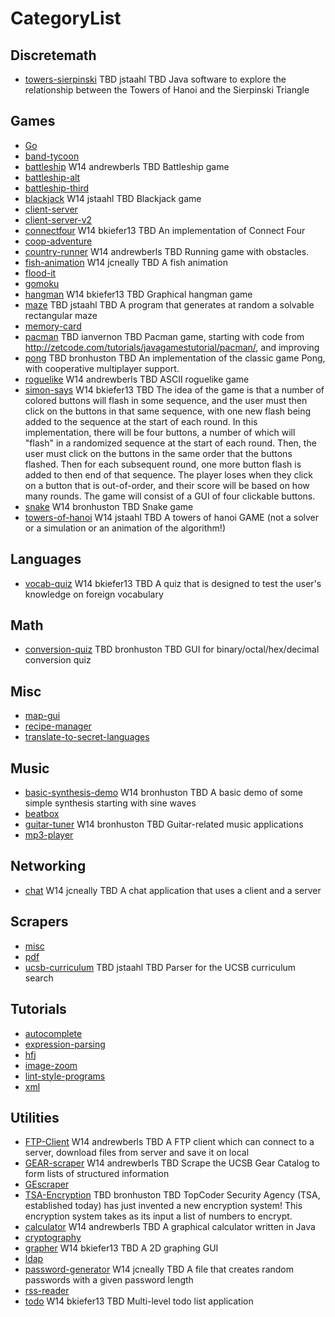 # CategoryList

## Discretemath
* [towers-sierpinski](https://github.com/UCSB-CS56-Projects/cs56-discretemath-towers-sierpinski)  TBD    jstaahl             TBD Java software to explore the relationship between the Towers of Hanoi and the Sierpinski Triangle 

## Games
* [Go](https://github.com/UCSB-CS56-Projects/cs56-games-Go) 
* [band-tycoon](https://github.com/UCSB-CS56-Projects/cs56-games-band-tycoon) 
* [battleship](https://github.com/UCSB-CS56-Projects/cs56-games-battleship)  W14 andrewberls             TBD Battleship game 
* [battleship-alt](https://github.com/UCSB-CS56-Projects/cs56-games-battleship-alt) 
* [battleship-third](https://github.com/UCSB-CS56-Projects/cs56-games-battleship-third) 
* [blackjack](https://github.com/UCSB-CS56-Projects/cs56-games-blackjack)  W14    jstaahl             TBD Blackjack game 
* [client-server](https://github.com/UCSB-CS56-Projects/cs56-games-client-server) 
* [client-server-v2](https://github.com/UCSB-CS56-Projects/cs56-games-client-server-v2) 
* [connectfour](https://github.com/UCSB-CS56-Projects/cs56-games-connectfour)  W14  bkiefer13             TBD An implementation of Connect Four 
* [coop-adventure](https://github.com/UCSB-CS56-Projects/cs56-games-coop-adventure) 
* [country-runner](https://github.com/UCSB-CS56-Projects/cs56-games-country-runner)  W14 andrewberls             TBD Running game with obstacles. 
* [fish-animation](https://github.com/UCSB-CS56-Projects/cs56-games-fish-animation)  W14   jcneally             TBD A fish animation 
* [flood-it](https://github.com/UCSB-CS56-Projects/cs56-games-flood-it) 
* [gomoku](https://github.com/UCSB-CS56-Projects/cs56-games-gomoku) 
* [hangman](https://github.com/UCSB-CS56-Projects/cs56-games-hangman)  W14  bkiefer13             TBD Graphical hangman game 
* [maze](https://github.com/UCSB-CS56-Projects/cs56-games-maze)  TBD    jstaahl             TBD A program that generates at random a solvable rectangular maze 
* [memory-card](https://github.com/UCSB-CS56-Projects/cs56-games-memory-card) 
* [pacman](https://github.com/UCSB-CS56-Projects/cs56-games-pacman)  TBD  ianvernon             TBD Pacman game, starting with code from http://zetcode.com/tutorials/javagamestutorial/pacman/, and improving 
* [pong](https://github.com/UCSB-CS56-Projects/cs56-games-pong)  TBD bronhuston             TBD An implementation of the classic game Pong, with cooperative multiplayer support. 
* [roguelike](https://github.com/UCSB-CS56-Projects/cs56-games-roguelike)  W14 andrewberls             TBD ASCII roguelike game 
* [simon-says](https://github.com/UCSB-CS56-Projects/cs56-games-simon-says)   W14  bkiefer13             TBD The idea of the game is that a number of colored buttons will flash in some sequence, and the user must then click on the buttons in that same sequence, with one new flash being added to the sequence at the start of each round.  In this implementation, there will be four buttons, a number of which will "flash" in a randomized sequence at the start of each round. Then, the user must click on the buttons in the same order that the buttons flashed. Then for each subsequent round, one more button flash is added to then end of that sequence. The player loses when they click on a button that is out-of-order, and their score will be based on how many rounds.  The game will consist of a GUI of four clickable buttons.  
* [snake](https://github.com/UCSB-CS56-Projects/cs56-games-snake)  W14 bronhuston             TBD Snake game 
* [towers-of-hanoi](https://github.com/UCSB-CS56-Projects/cs56-games-towers-of-hanoi)  W14    jstaahl             TBD A towers of hanoi GAME (not a solver or a simulation or an animation of the algorithm!) 

## Languages
* [vocab-quiz](https://github.com/UCSB-CS56-Projects/cs56-languages-vocab-quiz)  W14  bkiefer13             TBD A quiz that is designed to test the user's knowledge on foreign vocabulary 

## Math
* [conversion-quiz](https://github.com/UCSB-CS56-Projects/cs56-math-conversion-quiz)  TBD bronhuston             TBD GUI for binary/octal/hex/decimal conversion quiz 

## Misc
* [map-gui](https://github.com/UCSB-CS56-Projects/cs56-misc-map-gui) 
* [recipe-manager](https://github.com/UCSB-CS56-Projects/cs56-misc-recipe-manager) 
* [translate-to-secret-languages](https://github.com/UCSB-CS56-Projects/cs56-misc-translate-to-secret-languages) 

## Music
* [basic-synthesis-demo](https://github.com/UCSB-CS56-Projects/cs56-music-basic-synthesis-demo)  W14 bronhuston             TBD A basic demo of some simple synthesis starting with sine waves 
* [beatbox](https://github.com/UCSB-CS56-Projects/cs56-music-beatbox) 
* [guitar-tuner](https://github.com/UCSB-CS56-Projects/cs56-music-guitar-tuner)  W14 bronhuston             TBD Guitar-related music applications 
* [mp3-player](https://github.com/UCSB-CS56-Projects/cs56-music-mp3-player) 

## Networking
* [chat](https://github.com/UCSB-CS56-Projects/cs56-networking-chat)  W14   jcneally             TBD A chat application that uses a client and a server 

## Scrapers
* [misc](https://github.com/UCSB-CS56-Projects/cs56-scrapers-misc) 
* [pdf](https://github.com/UCSB-CS56-Projects/cs56-scrapers-pdf) 
* [ucsb-curriculum](https://github.com/UCSB-CS56-Projects/cs56-scrapers-ucsb-curriculum)  TBD    jstaahl             TBD Parser for the UCSB curriculum search 

## Tutorials
* [autocomplete](https://github.com/UCSB-CS56-Projects/cs56-tutorials-autocomplete) 
* [expression-parsing](https://github.com/UCSB-CS56-Projects/cs56-tutorials-expression-parsing) 
* [hfj](https://github.com/UCSB-CS56-Projects/cs56-tutorials-hfj) 
* [image-zoom](https://github.com/UCSB-CS56-Projects/cs56-tutorials-image-zoom) 
* [lint-style-programs](https://github.com/UCSB-CS56-Projects/cs56-tutorials-lint-style-programs) 
* [xml](https://github.com/UCSB-CS56-Projects/cs56-tutorials-xml) 

## Utilities
* [FTP-Client](https://github.com/UCSB-CS56-Projects/cs56-utilities-FTP-Client)  W14 andrewberls             TBD A FTP client which can connect to a server, download files from server and save it on local 
* [GEAR-scraper](https://github.com/UCSB-CS56-Projects/cs56-utilities-GEAR-scraper)  W14 andrewberls             TBD Scrape the UCSB Gear Catalog to form lists of structured information 
* [GEscraper](https://github.com/UCSB-CS56-Projects/cs56-utilities-GEscraper) 
* [TSA-Encryption](https://github.com/UCSB-CS56-Projects/cs56-utilities-TSA-Encryption)  TBD bronhuston             TBD TopCoder Security Agency (TSA, established today) has just invented a new encryption system! This encryption system takes as its input a list of numbers to encrypt.  
* [calculator](https://github.com/UCSB-CS56-Projects/cs56-utilities-calculator)  W14 andrewberls             TBD A graphical calculator written in Java 
* [cryptography](https://github.com/UCSB-CS56-Projects/cs56-utilities-cryptography) 
* [grapher](https://github.com/UCSB-CS56-Projects/cs56-utilities-grapher)  W14  bkiefer13             TBD A 2D graphing GUI 
* [ldap](https://github.com/UCSB-CS56-Projects/cs56-utilities-ldap) 
* [password-generator](https://github.com/UCSB-CS56-Projects/cs56-utilities-password-generator)  W14   jcneally             TBD A file that creates random passwords with a given password length 
* [rss-reader](https://github.com/UCSB-CS56-Projects/cs56-utilities-rss-reader) 
* [todo](https://github.com/UCSB-CS56-Projects/cs56-utilities-todo)  W14  bkiefer13             TBD Multi-level todo list application 

